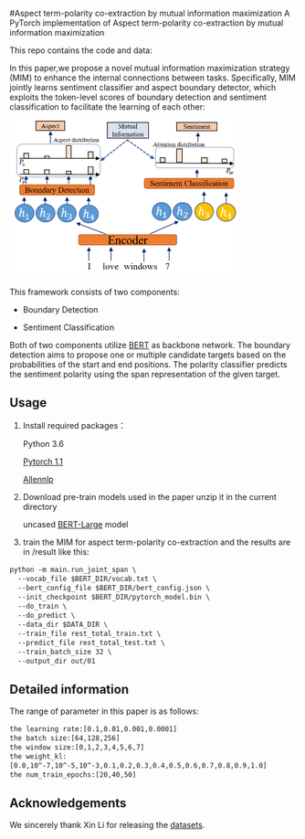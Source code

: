 #Aspect term-polarity co-extraction by mutual information maximization
A PyTorch implementation of Aspect term-polarity co-extraction by mutual information maximization

This repo contains the code and data:

In this paper,we propose a novel mutual information maximization strategy (MIM) to enhance the internal connections between tasks. Specifically, MIM jointly learns sentiment classifier and aspect boundary detector, which exploits the token-level scores of boundary detection and sentiment classification to facilitate the learning of each other:
<p>
<img src="https://raw.githubusercontent.com/cwei01/MIM/main/image/model.png" width="400" hight="300">
</p>

This framework consists of two components:

- Boundary Detection

- Sentiment Classification

Both of two components utilize [BERT](https://github.com/huggingface/pytorch-pretrained-BERT) as backbone network. The boundary detection aims to propose one or multiple candidate targets based on the probabilities of the start and end positions. The polarity classifier predicts the sentiment polarity using the span representation of the given target.

## Usage
1. Install required packages：

      Python 3.6

      [Pytorch 1.1](https://pytorch.org/)

      [Allennlp](https://allennlp.org/)

2. Download pre-train models used in the paper unzip it in the current directory

    uncased [BERT-Large](https://drive.google.com/file/d/13I0Gj7v8lYhW5Hwmp5kxm3CTlzWZuok2/view?usp=sharing) model
3. train the MIM for aspect term-polarity co-extraction and the results are in /result like this:
```shell
python -m main.run_joint_span \
  --vocab_file $BERT_DIR/vocab.txt \
  --bert_config_file $BERT_DIR/bert_config.json \
  --init_checkpoint $BERT_DIR/pytorch_model.bin \
  --do_train \
  --do_predict \
  --data_dir $DATA_DIR \
  --train_file rest_total_train.txt \
  --predict_file rest_total_test.txt \
  --train_batch_size 32 \
  --output_dir out/01
```
## Detailed information

The range of parameter in this paper is as follows:

```
the learning rate:[0.1,0.01,0.001,0.0001]
the batch size:[64,128,256]
the window size:[0,1,2,3,4,5,6,7]
the weight_kl:[0.0,10^-7,10^-5,10^-3,0.1,0.2,0.3,0.4,0.5,0.6,0.7,0.8,0.9,1.0]
the num_train_epochs:[20,40,50]
```

## Acknowledgements
We sincerely thank Xin Li for releasing the [datasets](https://github.com/lixin4ever/E2E-TBSA).

